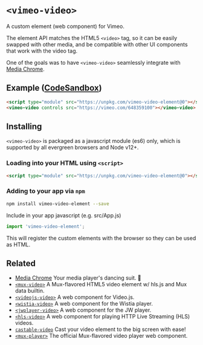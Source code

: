 # `<vimeo-video>`

A custom element (web component) for Vimeo.

The element API matches the HTML5 `<video>` tag, so it can be easily swapped with other media, and be compatible with other UI components that work with the video tag.

One of the goals was to have `<vimeo-video>` seamlessly integrate with [Media Chrome](https://github.com/muxinc/media-chrome).

## Example ([CodeSandbox](https://codesandbox.io/s/vimeo-video-element-kvu1fv))

<!-- prettier-ignore -->
```html
<script type="module" src="https://unpkg.com/vimeo-video-element@0"></script>
<vimeo-video controls src="https://vimeo.com/648359100"></vimeo-video>
```

## Installing

`<vimeo-video>` is packaged as a javascript module (es6) only, which is supported by all evergreen browsers and Node v12+.

### Loading into your HTML using `<script>`

<!-- prettier-ignore -->
```html
<script type="module" src="https://unpkg.com/vimeo-video-element@0"></script>
```

### Adding to your app via `npm`

```bash
npm install vimeo-video-element --save
```

Include in your app javascript (e.g. src/App.js)

```js
import 'vimeo-video-element';
```

This will register the custom elements with the browser so they can be used as HTML.

## Related

- [Media Chrome](https://github.com/muxinc/media-chrome) Your media player's dancing suit. 🕺
- [`<mux-video>`](https://github.com/muxinc/elements/tree/main/packages/mux-video) A Mux-flavored HTML5 video element w/ hls.js and Mux data builtin.
- [`<videojs-video>`](https://github.com/luwes/videojs-video-element) A web component for Video.js.
- [`<wistia-video>`](https://github.com/luwes/wistia-video-element) A web component for the Wistia player.
- [`<jwplayer-video>`](https://github.com/luwes/jwplayer-video-element) A web component for the JW player.
- [`<hls-video>`](https://github.com/muxinc/hls-video-element) A web component for playing HTTP Live Streaming (HLS) videos.
- [`castable-video`](https://github.com/muxinc/castable-video) Cast your video element to the big screen with ease!
- [`<mux-player>`](https://github.com/muxinc/elements/tree/main/packages/mux-player) The official Mux-flavored video player web component.
